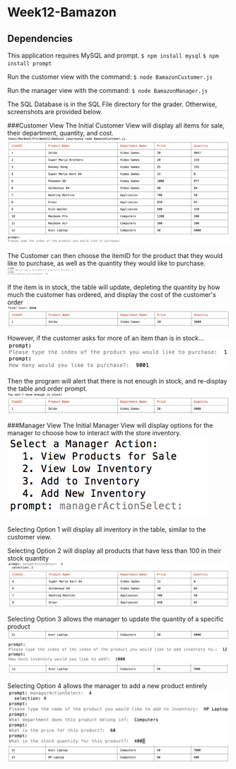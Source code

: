 # Week12-Bamazon

## Dependencies
This application requires MySQL and prompt.
`$ npm install mysql`
`$ npm install prompt`

Run the customer view with the command:
`$ node BamazonCustomer.js`

Run the manager view with the command:
`$ node BamazonManager.js`

The SQL Database is in the SQL File directory for the grader. Otherwise, screenshots are provided below.

###Customer View
The Initial Customer View will display all items for sale, their department, quantity, and cost.
<img src="/Images/Customer1.png" alt="Customer View 1">

The Customer can then choose the itemID for the product that they would like to purchase, as well as the quantity they would like to purchase.
<img src="/Images/Customer2.png" alt="Customer View 2" height=20px>

If the item is in stock, the table will update, depleting the quantity by how much the customer has ordered, and display the cost of the customer's order
![Customer View 3](/Images/Customer3.png)

However, if the customer asks for more of an item than is in stock...
![Customer View 4](/Images/Customer4.png)

Then the program will alert that there is not enough in stock, and re-display the table and order prompt.
![Customer View 5](/Images/Customer5.png)

###Manager View
The Initial Manager View will display options for the manager to choose how to interact with the store inventory.
![Manager View 1](/Images/Manager1.png)

Selecting Option 1 will display all inventory in the table, similar to the customer view.

Selecting Option 2 will display all products that have less than 100 in their stock quantity
![Manager View 2](/Images/Manager2.png)

Selecting Option 3 allows the manager to update the quantity of a specific product
![Manager View 3](/Images/Manager3.png)
![Manager View 4](/Images/Manager4.png)
![Manager View 5](/Images/Manager5.png)

Selecting Option 4 allows the manager to add a new product entirely
![Manager View 6](/Images/Manager6.png)
![Manager View 7](/Images/Manager7.png)
